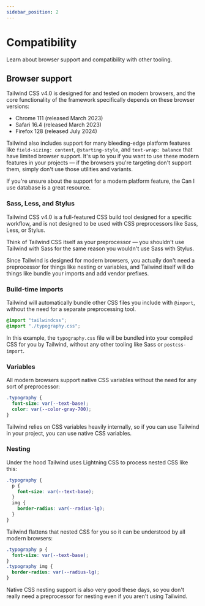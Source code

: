 ```yaml
---
sidebar_position: 2
---
```


# Compatibility

Learn about browser support and compatibility with other tooling.

## Browser support

Tailwind CSS v4.0 is designed for and tested on modern browsers, and the core functionality of the framework specifically depends on these browser versions:

- Chrome 111 (released March 2023)
- Safari 16.4 (released March 2023)
- Firefox 128 (released July 2024)

Tailwind also includes support for many bleeding-edge platform features like `field-sizing: content`, `@starting-style`, and `text-wrap: balance` that have limited browser support. It's up to you if you want to use these modern features in your projects — if the browsers you're targeting don't support them, simply don't use those utilities and variants.

If you're unsure about the support for a modern platform feature, the Can I use database is a great resource.

### Sass, Less, and Stylus

Tailwind CSS v4.0 is a full-featured CSS build tool designed for a specific workflow, and is not designed to be used with CSS preprocessors like Sass, Less, or Stylus.

Think of Tailwind CSS itself as your preprocessor — you shouldn't use Tailwind with Sass for the same reason you wouldn't use Sass with Stylus.

Since Tailwind is designed for modern browsers, you actually don't need a preprocessor for things like nesting or variables, and Tailwind itself will do things like bundle your imports and add vendor prefixes.

### Build-time imports

Tailwind will automatically bundle other CSS files you include with `@import`, without the need for a separate preprocessing tool.

```CSS
@import "tailwindcss";
@import "./typography.css";
```

In this example, the `typography.css` file will be bundled into your compiled CSS for you by Tailwind, without any other tooling like Sass or `postcss-import`.

### Variables
All modern browsers support native CSS variables without the need for any sort of preprocessor:

```CSS
.typography {
  font-size: var(--text-base);
  color: var(--color-gray-700);
}
```

Tailwind relies on CSS variables heavily internally, so if you can use Tailwind in your project, you can use native CSS variables.

### Nesting
Under the hood Tailwind uses Lightning CSS to process nested CSS like this:

```CSS
.typography {
  p {
    font-size: var(--text-base);
  }
  img {
    border-radius: var(--radius-lg);
  }
}
```

Tailwind flattens that nested CSS for you so it can be understood by all modern browsers:

```CSS
.typography p {
  font-size: var(--text-base);
}
.typography img {
  border-radius: var(--radius-lg);
}
```

Native CSS nesting support is also very good these days, so you don't really need a preprocessor for nesting even if you aren't using Tailwind.

